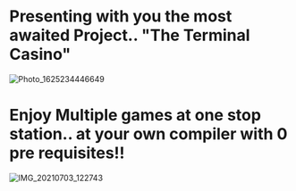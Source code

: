 # Presenting with you the most awaited Project.. "The Terminal Casino" 
![Photo_1625234446649](https://user-images.githubusercontent.com/76024137/124350364-f94c1600-dc11-11eb-8735-bcd74dee79c8.jpg)
# Enjoy Multiple games at one stop station.. at your own compiler with 0 pre requisites!!
![IMG_20210703_122743](https://user-images.githubusercontent.com/76024137/124346612-7caf3c80-dbfd-11eb-8723-435d5c9a2d09.jpg)
 
